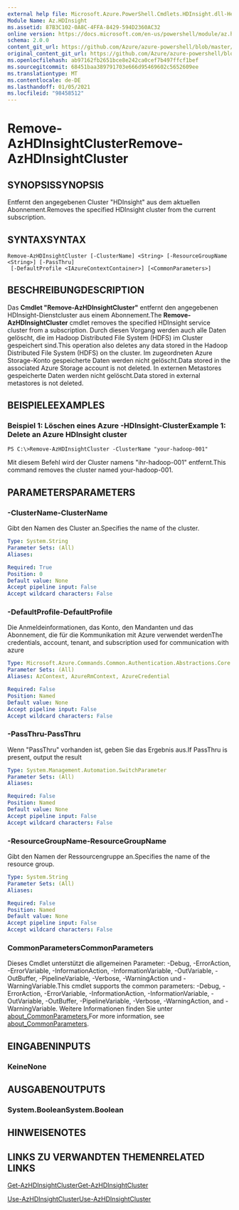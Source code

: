 ```yaml
---
external help file: Microsoft.Azure.PowerShell.Cmdlets.HDInsight.dll-Help.xml
Module Name: Az.HDInsight
ms.assetid: 87B3C102-0A8C-4FFA-8429-594D2360AC32
online version: https://docs.microsoft.com/en-us/powershell/module/az.hdinsight/remove-azhdinsightcluster
schema: 2.0.0
content_git_url: https://github.com/Azure/azure-powershell/blob/master/src/HDInsight/HDInsight/help/Remove-AzHDInsightCluster.md
original_content_git_url: https://github.com/Azure/azure-powershell/blob/master/src/HDInsight/HDInsight/help/Remove-AzHDInsightCluster.md
ms.openlocfilehash: ab97162fb2651bce8e242ca0cef7b497ffcf1bef
ms.sourcegitcommit: 68451baa389791703e666d95469602c5652609ee
ms.translationtype: MT
ms.contentlocale: de-DE
ms.lasthandoff: 01/05/2021
ms.locfileid: "98458512"
---
```

# <span data-ttu-id="74603-101">Remove-AzHDInsightCluster</span><span class="sxs-lookup"><span data-stu-id="74603-101">Remove-AzHDInsightCluster</span></span>

## <span data-ttu-id="74603-102">SYNOPSIS</span><span class="sxs-lookup"><span data-stu-id="74603-102">SYNOPSIS</span></span>
<span data-ttu-id="74603-103">Entfernt den angegebenen Cluster "HDInsight" aus dem aktuellen Abonnement.</span><span class="sxs-lookup"><span data-stu-id="74603-103">Removes the specified HDInsight cluster from the current subscription.</span></span>

## <span data-ttu-id="74603-104">SYNTAX</span><span class="sxs-lookup"><span data-stu-id="74603-104">SYNTAX</span></span>

```
Remove-AzHDInsightCluster [-ClusterName] <String> [-ResourceGroupName <String>] [-PassThru]
 [-DefaultProfile <IAzureContextContainer>] [<CommonParameters>]
```

## <span data-ttu-id="74603-105">BESCHREIBUNG</span><span class="sxs-lookup"><span data-stu-id="74603-105">DESCRIPTION</span></span>
<span data-ttu-id="74603-106">Das **Cmdlet "Remove-AzHDInsightCluster"** entfernt den angegebenen HDInsight-Dienstcluster aus einem Abonnement.</span><span class="sxs-lookup"><span data-stu-id="74603-106">The **Remove-AzHDInsightCluster** cmdlet removes the specified HDInsight service cluster from a subscription.</span></span>
<span data-ttu-id="74603-107">Durch diesen Vorgang werden auch alle Daten gelöscht, die im Hadoop Distributed File System (HDFS) im Cluster gespeichert sind.</span><span class="sxs-lookup"><span data-stu-id="74603-107">This operation also deletes any data stored in the Hadoop Distributed File System (HDFS) on the cluster.</span></span>
<span data-ttu-id="74603-108">Im zugeordneten Azure Storage-Konto gespeicherte Daten werden nicht gelöscht.</span><span class="sxs-lookup"><span data-stu-id="74603-108">Data stored in the associated Azure Storage account is not deleted.</span></span>
<span data-ttu-id="74603-109">In externen Metastores gespeicherte Daten werden nicht gelöscht.</span><span class="sxs-lookup"><span data-stu-id="74603-109">Data stored in external metastores is not deleted.</span></span>

## <span data-ttu-id="74603-110">BEISPIELE</span><span class="sxs-lookup"><span data-stu-id="74603-110">EXAMPLES</span></span>

### <span data-ttu-id="74603-111">Beispiel 1: Löschen eines Azure -HDInsight-Cluster</span><span class="sxs-lookup"><span data-stu-id="74603-111">Example 1: Delete an Azure HDInsight cluster</span></span>
```
PS C:\>Remove-AzHDInsightCluster -ClusterName "your-hadoop-001"
```

<span data-ttu-id="74603-112">Mit diesem Befehl wird der Cluster namens "ihr-hadoop-001" entfernt.</span><span class="sxs-lookup"><span data-stu-id="74603-112">This command removes the cluster named your-hadoop-001.</span></span>

## <span data-ttu-id="74603-113">PARAMETERS</span><span class="sxs-lookup"><span data-stu-id="74603-113">PARAMETERS</span></span>

### <span data-ttu-id="74603-114">-ClusterName</span><span class="sxs-lookup"><span data-stu-id="74603-114">-ClusterName</span></span>
<span data-ttu-id="74603-115">Gibt den Namen des Cluster an.</span><span class="sxs-lookup"><span data-stu-id="74603-115">Specifies the name of the cluster.</span></span>

```yaml
Type: System.String
Parameter Sets: (All)
Aliases:

Required: True
Position: 0
Default value: None
Accept pipeline input: False
Accept wildcard characters: False
```

### <span data-ttu-id="74603-116">-DefaultProfile</span><span class="sxs-lookup"><span data-stu-id="74603-116">-DefaultProfile</span></span>
<span data-ttu-id="74603-117">Die Anmeldeinformationen, das Konto, den Mandanten und das Abonnement, die für die Kommunikation mit Azure verwendet werden</span><span class="sxs-lookup"><span data-stu-id="74603-117">The credentials, account, tenant, and subscription used for communication with azure</span></span>

```yaml
Type: Microsoft.Azure.Commands.Common.Authentication.Abstractions.Core.IAzureContextContainer
Parameter Sets: (All)
Aliases: AzContext, AzureRmContext, AzureCredential

Required: False
Position: Named
Default value: None
Accept pipeline input: False
Accept wildcard characters: False
```

### <span data-ttu-id="74603-118">-PassThru</span><span class="sxs-lookup"><span data-stu-id="74603-118">-PassThru</span></span>
<span data-ttu-id="74603-119">Wenn "PassThru" vorhanden ist, geben Sie das Ergebnis aus.</span><span class="sxs-lookup"><span data-stu-id="74603-119">If PassThru is present, output the result</span></span>

```yaml
Type: System.Management.Automation.SwitchParameter
Parameter Sets: (All)
Aliases:

Required: False
Position: Named
Default value: None
Accept pipeline input: False
Accept wildcard characters: False
```

### <span data-ttu-id="74603-120">-ResourceGroupName</span><span class="sxs-lookup"><span data-stu-id="74603-120">-ResourceGroupName</span></span>
<span data-ttu-id="74603-121">Gibt den Namen der Ressourcengruppe an.</span><span class="sxs-lookup"><span data-stu-id="74603-121">Specifies the name of the resource group.</span></span>

```yaml
Type: System.String
Parameter Sets: (All)
Aliases:

Required: False
Position: Named
Default value: None
Accept pipeline input: False
Accept wildcard characters: False
```

### <span data-ttu-id="74603-122">CommonParameters</span><span class="sxs-lookup"><span data-stu-id="74603-122">CommonParameters</span></span>
<span data-ttu-id="74603-123">Dieses Cmdlet unterstützt die allgemeinen Parameter: -Debug, -ErrorAction, -ErrorVariable, -InformationAction, -InformationVariable, -OutVariable, -OutBuffer, -PipelineVariable, -Verbose, -WarningAction und -WarningVariable.</span><span class="sxs-lookup"><span data-stu-id="74603-123">This cmdlet supports the common parameters: -Debug, -ErrorAction, -ErrorVariable, -InformationAction, -InformationVariable, -OutVariable, -OutBuffer, -PipelineVariable, -Verbose, -WarningAction, and -WarningVariable.</span></span> <span data-ttu-id="74603-124">Weitere Informationen finden Sie unter [about_CommonParameters.](http://go.microsoft.com/fwlink/?LinkID=113216)</span><span class="sxs-lookup"><span data-stu-id="74603-124">For more information, see [about_CommonParameters](http://go.microsoft.com/fwlink/?LinkID=113216).</span></span>

## <span data-ttu-id="74603-125">EINGABEN</span><span class="sxs-lookup"><span data-stu-id="74603-125">INPUTS</span></span>

### <span data-ttu-id="74603-126">Keine</span><span class="sxs-lookup"><span data-stu-id="74603-126">None</span></span>
## <span data-ttu-id="74603-127">AUSGABEN</span><span class="sxs-lookup"><span data-stu-id="74603-127">OUTPUTS</span></span>

### <span data-ttu-id="74603-128">System.Boolean</span><span class="sxs-lookup"><span data-stu-id="74603-128">System.Boolean</span></span>
## <span data-ttu-id="74603-129">HINWEISE</span><span class="sxs-lookup"><span data-stu-id="74603-129">NOTES</span></span>

## <span data-ttu-id="74603-130">LINKS ZU VERWANDTEN THEMEN</span><span class="sxs-lookup"><span data-stu-id="74603-130">RELATED LINKS</span></span>

[<span data-ttu-id="74603-131">Get-AzHDInsightCluster</span><span class="sxs-lookup"><span data-stu-id="74603-131">Get-AzHDInsightCluster</span></span>](./Get-AzHDInsightCluster.md)

[<span data-ttu-id="74603-132">Use-AzHDInsightCluster</span><span class="sxs-lookup"><span data-stu-id="74603-132">Use-AzHDInsightCluster</span></span>](./Use-AzHDInsightCluster.md)


